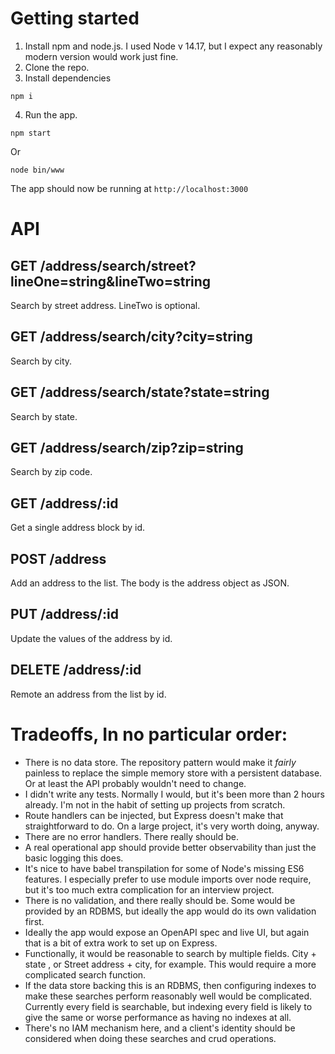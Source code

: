 # Getting started

1. Install npm and node.js. I used Node v 14.17, but I expect any reasonably modern version would work just fine.
2. Clone the repo.
3. Install dependencies
```
npm i
```
4. Run the app.
```
npm start
```
Or
```
node bin/www
```

The app should now be running at `http://localhost:3000`

# API

## GET /address/search/street?lineOne=string&lineTwo=string
Search by street address. LineTwo is optional.

## GET /address/search/city?city=string
Search by city.

## GET /address/search/state?state=string
Search by state.

## GET /address/search/zip?zip=string
Search by zip code.

## GET /address/:id
Get a single address block by id.

## POST /address
Add an address to the list. The body is the address object as JSON.

## PUT /address/:id
Update the values of the address by id.

## DELETE /address/:id
Remote an address from the list by id.

# Tradeoffs, In no particular order:

* There is no data store. The repository pattern would make it *fairly* painless to replace the simple memory store with a persistent database. Or at least the API probably wouldn't need to change.
* I didn't write any tests. Normally I would, but it's been more than 2 hours already. I'm not in the habit of setting up projects from scratch.
* Route handlers can be injected, but Express doesn't make that straightforward to do. On a large project, it's very worth doing, anyway.
* There are no error handlers. There really should be.
* A real operational app should provide better observability than just the basic logging this does.
* It's nice to have babel transpilation for some of Node's missing ES6 features. I especially prefer to use module imports over node require, but it's too much extra complication for an interview project.
* There is no validation, and there really should be. Some would be provided by an RDBMS, but ideally the app would do its own validation first.
* Ideally the app would expose an OpenAPI spec and live UI, but again that is a bit of extra work to set up on Express.
* Functionally, it would be reasonable to search by multiple fields. City + state , or Street address + city, for example. This would require a more complicated search function.
* If the data store backing this is an RDBMS, then configuring indexes to make these searches perform reasonably well would be complicated. Currently every field is searchable, but indexing every field is likely to give the same or worse performance as having no indexes at all.
* There's no IAM mechanism here, and a client's identity should be considered when doing these searches and crud operations.

